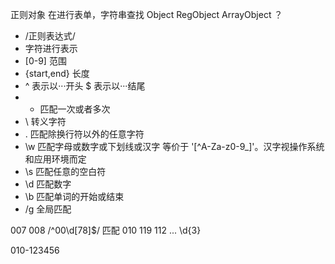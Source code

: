 正则对象 在进行表单，字符串查找
Object RegObject ArrayObject ？
- /正则表达式/
- 字符进行表示
- [0-9] 范围
- {start,end} 长度
- ^ 表示以···开头 $ 表示以···结尾
- + 匹配一次或者多次
- \ 转义字符
- . 匹配除换行符以外的任意字符
- \w 匹配字母或数字或下划线或汉字 等价于 '[^A-Za-z0-9_]'。汉字视操作系统和应用环境而定
- \s 匹配任意的空白符
- \d 匹配数字
- \b 匹配单词的开始或结束
- /g 全局匹配

007 008 /^00\d[78]$/
匹配 010 119 112 ... \d{3}

010-123456